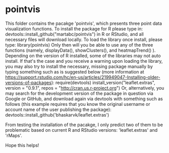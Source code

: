 # pointvis
This folder contains the pacakge 'pointvis', which presents three point data visualization functions.
To install the package for R please type in:
    devtools::install_github("martabc/pointvis")
in R or RStudio, and all necessary files will download locally. To load the library once install, please type:
    library(pointvis)
Only then will you be able to use any of the three functions (namely, displayData(), showClusters(), and heatmapTrend() ).
Depending on the version of R installed, some of the libraries may not auto install. If that's the case and you receive a warning upon loading the library, you may also try to install the necessary, missing package manually by typing something such as is suggested below (more information at https://support.rstudio.com/hc/en-us/articles/219949047-Installing-older-versions-of-packages):
    require(devtools)
    install_version("leaflet.extras", version = "0.9.1", repos = "http://cran.us.r-project.org")
Or, alternatively, you may search for the development version of the package in question via Google or GitHub, and download again via devtools with something such as follows (this example requires that you know the original username or account name of the user publishing the package):
    devtools::install_github('bhaskarvk/leaflet.extras')
    
From testing the installation of the pacakge, I only predict two of them to be problematic based on current R and RStudio versions:  'leaflet.extras' and 'rMaps'.


Hope this helps!
